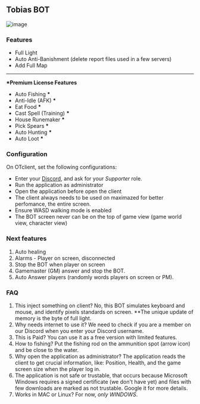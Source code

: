 ## Tobias BOT

![image](https://github.com/user-attachments/assets/dfad7db1-ec74-4b7d-95ad-7701cfca4151)

### Features

- Full Light
- Auto Anti-Banishment (delete report files used in a few servers)
- Add Full Map

---

**\*Premium License Features**

- Auto Fishing **\***
- Anti-Idle (AFK) **\***
- Eat Food **\***
- Cast Spell (Training) **\***
- House Runemaker **\***
- Pick Spears **\***
- Auto Hunting **\***
- Auto Loot **\***

### Configuration

On OTclient, set the following configurations:

- Enter your [Discord](https://discord.gg/eXWmBG9G), and ask for your _Supporter_ role.
- Run the application as administrator
- Open the application before open the client
- The client always needs to be used on maximazed for better perfomance, the entire screen.
- Ensure WASD walking mode is enabled
- The BOT screen never can be on the top of game view (game world view, character view)

### Next features

1. Auto healing
2. Alarms - Player on screen, disconnected
3. Stop the BOT when player on screen
4. Gamemaster (GM) answer and stop the BOT.
5. Auto Answer players (randomly words players on screen or PM).

### FAQ

1. This inject something on client? No, this BOT simulates keyboard and mouse, and identify pixels standards on screen. \*\*The unique update of memory is the byte of full light.
2. Why needs internet to use it? We need to check if you are a member on our Discord when you enter your Discord username.
3. This is Paid? You can use it as a free version with limited features.
4. How to fishing? Put the fishing rod on the ammunition spot (arrow icon) and be close to the water.
5. Why open the application as administrator? The application reads the client to get crucial information, like: Position, Health, and the game screen size when the player log in.
6. The application is not safe or trustable, that occurs because Microsoft Windows requires a signed certificate (we don't have yet) and files with few downloads are marked as not trustable. Google it for more details.
7. Works in MAC or Linux? For now, _only WINDOWS_.

